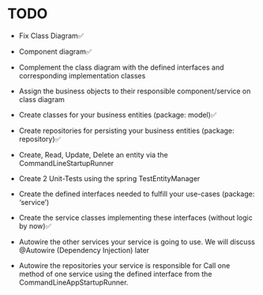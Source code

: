 # TODO
- Fix Class Diagram✅
- Component diagram✅
- Complement the class diagram with the defined interfaces and corresponding implementation classes
- Assign the business objects to their responsible component/service on class diagram

- Create classes for your business entities (package: model)✅
- Create repositories for persisting your business entities (package: repository)✅
- Create, Read, Update, Delete an entity via the CommandLineStartupRunner
- Create 2 Unit-Tests using the spring TestEntityManager
- Create the defined interfaces needed to fulfill your use-cases (package: ‘service’)
- Create the service classes implementing these interfaces (without logic by now)✅
- Autowire the other services your service is going to use. We will discuss @Autowire (Dependency Injection) later
- Autowire the repositories your service is responsible for Call one method of one service using the defined interface from the CommandLineAppStartupRunner.

